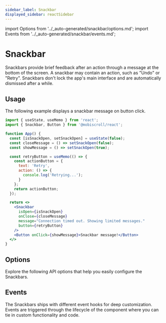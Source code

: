 ```yaml
---
sidebar_label: Snackbar
displayed_sidebar: reactSidebar
---
```


import Options from '../\_auto-generated/snackbar/options.md';
import Events from '../\_auto-generated/snackbar/events.md';

# Snackbar

Snackbars provide brief feedback after an action through a message at the bottom of the screen.
A snackbar may contain an action, such as "Undo" or "Retry".
Snackbars don't lock the app's main interface and are automatically dismissed after a while.

## Usage

The following example displays a snackbar message on button click.

```jsx
import { useState, useMemo } from 'react';
import { Snackbar, Button } from '@mobiscroll/react';

function App() {
  const [isSnackOpen, setSnackOpen] = useState(false);
  const closeMessage = () => setSnackOpen(false);
  const showMessage = () => setSnackOpen(true);

  const retryButton = useMemo(() => {
    const actionButton = {
      text: 'Retry',
      action: () => {
        console.log('Retrying...');
      }
    };
    return actionButton;
  });

  return <>
    <Snackbar
      isOpen={isSnackOpen}
      onClose={closeMessage}
      message="Connection timed out. Showing limited messages."
      button={retryButton}
    />
    <Button onClick={showMessage}>Snackbar message!</Button>
  </>
}
```

<div className="option-list">

## Options
Explore the following API options that help you easily configure the Snackbars.

<Options />

## Events
The Snackbars ships with different event hooks for deep customization. Events are triggered through the lifecycle of the component where you can tie in custom functionality and code.

<Events />

</div>
